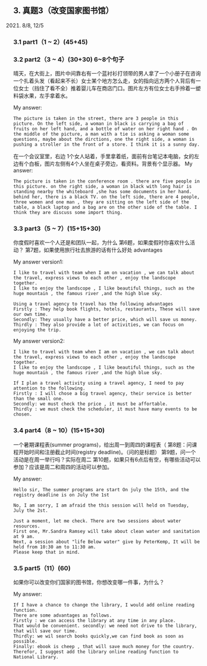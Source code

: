 
## 3.	真题3（改变国家图书馆）
2021. 8/8, 12/5
### 3.1	part1（1 ~ 2）(45+45)
### 3.2	part2（3 ~ 4）(30+30) 6~8个句子
晴天，在大街上，图片中间靠右有一个蓝衬衫打领带的男人拿了一个小册子在咨询一个扎着头发（看起来不长）女士某个地方怎么走，女的指向远方两个人背后有一位女士（挡住了看不全）推着婴儿车在商店门口。图片左方有位女士右手拎着一塑料袋水果，左手拿着水。

My answer:

```
The picture is taken in the street, there are 3 people in this picture. On the left side, a woman in black is carrying a bag of fruits on her left hand, and a bottle of water on her right hand . On the middle of the picture, a man with a tie is asking a woman some questions, maybe about the dirctions, one the right side, a woman is pushing a stroller in the front of a store. I think it is a sunny day.
```

在一个会议室里，右边 1个女人站着，手里拿着纸，面前有台笔记本电脑，女的左边有个白板，图片左侧有4个人坐在桌子旁边，看资料。背景有个显示器。
My answer:

```
The picture is taken in the conference room . there are five people in this picture. on the right side, a woman in black with long hair is standing nearby the whiteboard ,she has some documents in her hand. behind her, there is a black TV. on the left side, there are 4 people, three women and one man , they are sitting on the left side of the table, a black laptop and a bag are on the other side of the table. I think they are discuss some import thing.
```
### 3.3	part3（5 ~ 7）(15+15+30)
你度假时喜欢一个人还是和团队一起，为什么
第6题，如果度假时你喜欢什么活动？
第7题，如果使用旅行社去旅游的话有什么好处 advantages

My answer version1:

```
I like to travel with team when I am on vacation , we can talk about the travel, express views to each other , enjoy the landscope together.
I like to enjoy the landscope , I like beautiful things, such as the huge mountain , the famous river ,and the high blue sky.

Using a travel agency to travel has the following advantages
Firstly : They help book flights, hotels, restaurants, These will save our own time.
Secondly: They usually have a better price, which will save us money.
Thirdly : They also provide a lot of activities, we can focus on enjoying the trip.
```

My answer version2:

```
I like to travel with team when I am on vacation , we can talk about the travel, express views to each other , enjoy the landscope together.
I like to enjoy the landscope , I like beautiful things, such as the huge mountain , the famous river ,and the high blue sky.

If I plan a travel activity using a travel agency, I need to pay attention to the following. 
Firstly : I will chose a big travel agency, their service is better than the small one. 
Secondly: we must check the price , it must be affortable. 
Thirdly : we must check the scheduler, it must have many events to be chosen.
```

### 3.4	part4（8 ~ 10）(15+15+30) 
一个暑期课程表(summer programs)，给出周一到周四的课程表（
第8题：问课程开始时间和注册截止时间(registry deadline)。（问的是标题）
第9题，问一个活动是在周一举行吗？实际在周二
第10题，如果只有6点后有空，有哪些活动可以参加？应该是周二和周四的活动可以参加。

My answer:

```
Hello sir, The summer programs are start On july the 15th, and the registry deadline is on July the 1st

No, I am sorry, I am afraid the this session will held on Tuesday, July the 2st.

Just a moment, let me check. There are two sessions about water resources. 
First one, Mr.Sandra Ramsey will take about clean water and sanitation at 9 am. 
Next, a session about "life Below water" give by PeterKemp, It will be held from 10:30 am to 11:30 am. 
Please keep that in mind.
```

### 3.5	part5（11）(60)
如果你可以改变你们国家的图书馆，你想改变哪一件事，为什么？

My answer:

```
If I have a chance to change the library, I would add online reading function. 
There are some advantages as follows. 
Firstly : we can access the library at any time in any place. 
That would be convenient. secondly: we need not drive to the library, that will save our time. 
Thirdly: we wil search books quickly,we can find book as soon as possible. 
Finally: ebook is cheep , that will save much money for the country.
Therefor, I suggest add the library online reading function to National Library.
```

